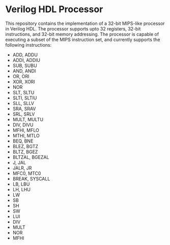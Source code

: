 # Verilog HDL Processor

This repository contains the implementation of a 32-bit MIPS-like processor in Verilog HDL. The processor supports upto 32 registers, 32-bit instructions, and 32-bit memory addressing. The processor is capable of executing a subset of the MIPS instruction set, and currently supports the following instructions:

- ADD, ADDU
- ADDI, ADDIU
- SUB, SUBU
- AND, ANDI
- OR, ORI
- XOR, XORI
- NOR
- SLT, SLTU
- SLTI, SLTIU
- SLL, SLLV
- SRA, SRAV
- SRL, SRLV
- MULT, MULTU
- DIV, DIVU
- MFHI, MFLO
- MTHI, MTLO
- BEQ, BNE
- BLEZ, BGTZ
- BLTZ, BGEZ
- BLTZAL, BGEZAL
- J, JAL
- JALR, JR
- MFC0, MTC0
- BREAK, SYSCALL
- LB, LBU
- LH, LHU
- LW
- SB
- SH
- SW
- LUI
- DIV
- MULT
- NOR
- MFHI